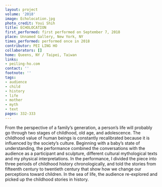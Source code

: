 ```yaml
---
layout: project
volume: '2018'
image: Echolocation.jpg
photo_credit: Youi Shih
title: ECHOLOCATION
first_performed: first performed on September 7, 2018
place: Unnamed Gallery, New York, NY
times_performed: performed once in 2018
contributor: PEI LING HO
collaborators: []
home: Queens, NY / Taipei, Taiwan
links:
- peiling-ho.com
contact: ''
footnote: ''
tags:
- audience
- child
- history
- life
- mother
- myth
- text
pages: 332-333
---
```




From the perspective of a family’s generation, a person’s life will probably go through two stages of childhood, old age, and adolescence. The childhood value of human beings is constantly recalibrated because it is influenced by the society’s culture. Beginning with a baby’s state of understanding, the performance combined the conversations with the audience as a participant and sculpture, different cultural mythological texts and my physical interpretations. In the performance, I divided the piece into three periods of childhood history chronologically, and told the stories from fifteenth century to twentieth century that show how we change our perceptions toward children. In the sea of life, the audience re-explored and picked up the childhood stories in history.
